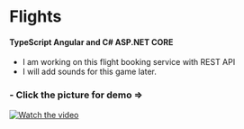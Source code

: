 # Flights

 #### TypeScript Angular and C# ASP.NET CORE
- I am working on this flight booking service with REST API
- I will add sounds for this game later.
### - Click the picture for demo =>
[![Watch the video](https://img.youtube.com/vi/wf8aowZicNI/maxresdefault.jpg)](https://youtu.be/wf8aowZicNI)





